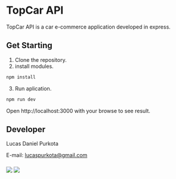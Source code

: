 # TopCar API

TopCar API is a car e-commerce application developed in express.

## Get Starting

1. Clone the repository.
2. install modules.
```bash
npm install
```
3. Run aplication.
```bash
npm run dev
```
Open http://localhost:3000 with your browse to see result.

## Developer
Lucas Daniel Purkota

E-mail: lucaspurkota@gmail.com
###
<a href="https://www.linkedin.com/in/lucas-purkota-9b2305239/" target="_blank"><img src="https://img.shields.io/badge/-LinkedIn-%230077B5?style=for-the-badge&logo=linkedin&logoColor=white" target="_blank"></a>
<a href="https://www.instagram.com/lucas_purkota/" target="_blank"><img src="https://img.shields.io/badge/-Instagram-%23E4405F?style=for-the-badge&logo=instagram&logoColor=white" target="_blank"></a>
